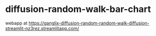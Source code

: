# diffusion-random-walk-bar-chart

webapp at https://ganglix-diffusion-random-random-walk-diffusion-streamlit-nz3rez.streamlitapp.com/
